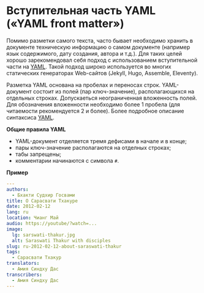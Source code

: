 # Вступительная часть YAML («YAML front matter»)

Помимо разметки самого текста, часто бывает необходимо хранить в документе техническую информацию о самом документе (например язык содержимого, дату создания, автора и т.д.). Для таких целей хорошо зарекомендовал себя подход с использованием вступительной части на [YAML](https://ru.wikipedia.org/wiki/YAML). Такой подход широко используется во многих статических генераторах Web-сайтов (Jekyll, Hugo, Assemble, Eleventy).

Разметка YAML основана на пробелах и переносах строк. YAML-документ состоит из полей (пар ключ-значение), располагающихся на отдельных строках. Допускаеться неограниченная вложенность полей. Для обозначения вложенности необходимо более 1 пробела (для читаемости рекомендуется 2 и более). Более подробное описание синтаксиса [YAML](https://www.cloudbees.com/blog/yaml-tutorial-everything-you-need-get-started).

**Общие правила YAML**

* YAML-документ отделяется тремя дефисами в начале и в конце;
* пары ключ-значение располагаются на отделных строках;
* табы запрещены;
* комментарии начинаются с символа `#`.

**Пример**

```yaml
---
authors: 
  - Бхакти Судхир Госвами
title: О Сарасвати Тхакуре
date: 2012-02-12
lang: ru
location: Чианг Май
audio: https://youtube/?watch=...
image: 
  lg: sarswati-thakur.jpg
  alt: Saraswati Thakur with disciples
slug: ru-2012-02-12-about-saraswati-thakur
tags:
  - Сарасвати Тхакур
translators:
  - Амия Синдху Дас
transcribers:
  - Амия Синдху Дас
---
```
